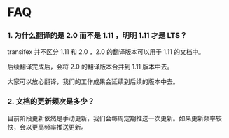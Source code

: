 # FAQ

### 1. 为什么翻译的是 2.0 而不是 1.11 ，明明 1.11 才是 LTS？

transifex 并不区分 1.11 和 2.0 ，2.0 的翻译版本可以用于 1.11 的文档中。

后续翻译完成后，会将 2.0 的翻译版本合并到 1.11 版本中去。

大家可以放心翻译，我们的工作成果会延续到后续的版本中去。


### 2. 文档的更新频次是多少？

目前阶段更新依然是手动更新，我们会每周定期推送一次更新。如果更新频率较快，会以更高频率推送更新。

